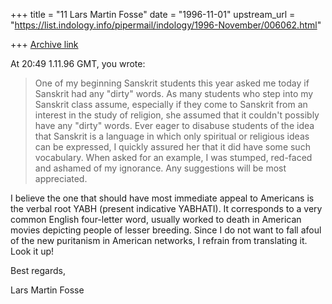 +++
title = "11 Lars Martin Fosse"
date = "1996-11-01"
upstream_url = "https://list.indology.info/pipermail/indology/1996-November/006062.html"

+++
[Archive link](https://list.indology.info/pipermail/indology/1996-November/006062.html)

At 20:49 1.11.96 GMT, you wrote:
>
>One of my beginning Sanskrit students this year asked me today if 
>Sanskrit had any "dirty" words. As many students who step into my 
>Sanskrit class assume, especially if they come to Sanskrit from an 
>interest in the study of religion, she assumed that it couldn't possibly 
>have any "dirty" words. Ever eager to disabuse students of the idea that 
>Sanskrit is a language in which only spiritual or religious ideas can be 
>expressed, I quickly assured her that it did have some such vocabulary. 
>When asked for an example, I was stumped, red-faced and ashamed of my 
>ignorance. Any suggestions will be most appreciated.
>
 I believe the one that should have most immediate appeal to Americans is
the verbal root YABH (present indicative YABHATI). It corresponds to a very
common English four-letter word, usually worked to death in American movies
depicting people of lesser breeding. Since I do not want to fall afoul of
the new puritanism in American networks, I refrain from translating it. Look
it up!

Best regards,

Lars Martin Fosse






